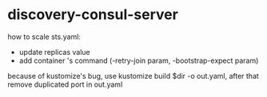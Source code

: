 # discovery-consul-server

how to scale sts.yaml:
  - update replicas value
  - add container 's command (-retry-join param, -bootstrap-expect param)

because of kustomize's bug, use kustomize build $dir -o out.yaml, after that remove duplicated port in out.yaml